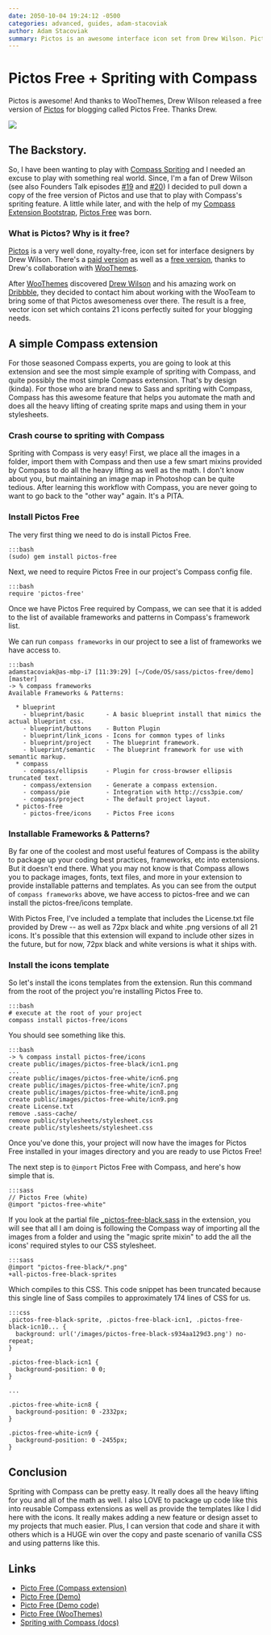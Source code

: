 ```yaml
---
date: 2050-10-04 19:24:12 -0500
categories: advanced, guides, adam-stacoviak
author: Adam Stacoviak
summary: Pictos is an awesome interface icon set from Drew Wilson. Pictos Free is, umm, free, and it's packaged as a simple Compass extension that leverages the Compass spriting module.
---
```


# Pictos Free + Spriting with Compass

Pictos is awesome! And thanks to WooThemes, Drew Wilson released a free version of [Pictos](http://pictos.drewwilson.com/) for blogging called Pictos Free. Thanks Drew.

<a href="http://pictosfree.heroku.com/"><img src="/attachments/pictos-free.jpg" class="full"/></a>

## The Backstory.

So, I have been wanting to play with [Compass Spriting](http://compass-style.org/reference/compass/utilities/sprites/) and I needed an excuse to play with something real world. Since, I'm a fan of Drew Wilson (see also Founders Talk episodes [#19](http://5by5.tv/founderstalk/19) and [#20](http://5by5.tv/founderstalk/20)) I decided to pull down a copy of the free version of Pictos and use that to play with Compass's spriting feature. A little while later, and with the help of my [Compass Extension Bootstrap](https://github.com/adamstac/compass-extension-bootstrap), [Pictos Free](https://github.com/adamstac/pictos-free) was born.

### What is Pictos? Why is it free?

[Pictos](http://pictos.drewwilson.com/) is a very well done, royalty-free, icon set for interface designers by Drew Wilson. There's a [paid version](http://pictos.drewwilson.com/) as well as a [free version](http://www.woothemes.com/2010/05/pictos/), thanks to Drew's collaboration with [WooThemes](http://www.woothemes.com/).

After [WooThemes](http://www.woothemes.com/) discovered [Drew Wilson](http://www.drewwilson.com/) and his amazing work on [Dribbble](http://dribbble.com/shots/17846-Pictos-Free), they decided to contact him about working with the WooTeam to bring some of that Pictos awesomeness over there. The result is a free, vector icon set which contains 21 icons perfectly suited for your blogging needs.

## A simple Compass extension

For those seasoned Compass experts, you are going to look at this extension and see the most simple example of spriting with Compass, and quite possibly the most simple Compass extension. That's by design (kinda). For those who are brand new to Sass and spriting with Compass, Compass has this awesome feature that helps you automate the math and does all the heavy lifting of creating sprite maps and using them in your stylesheets.

### Crash course to spriting with Compass

Spriting with Compass is very easy! First, we place all the images in a folder, import them with Compass and then use a few smart mixins provided by Compass to do all the heavy lifting as well as the math. I don't know about you, but maintaining an image map in Photoshop can be quite tedious. After learning this workflow with Compass, you are never going to want to go back to the "other way" again. It's a PITA.

### Install Pictos Free

The very first thing we need to do is install Pictos Free.

    :::bash
    (sudo) gem install pictos-free

Next, we need to require Pictos Free in our project's Compass config file.

    :::bash
    require 'pictos-free'

Once we have Pictos Free required by Compass, we can see that it is added to the list of available frameworks and patterns in Compass's framework list.

We can run `compass frameworks` in our project to see a list of frameworks we have access to.

    :::bash
    adamstacoviak@as-mbp-i7 [11:39:29] [~/Code/OS/sass/pictos-free/demo] [master]
    -> % compass frameworks
    Available Frameworks & Patterns:

      * blueprint
        - blueprint/basic      - A basic blueprint install that mimics the actual blueprint css.
        - blueprint/buttons    - Button Plugin
        - blueprint/link_icons - Icons for common types of links
        - blueprint/project    - The blueprint framework.
        - blueprint/semantic   - The blueprint framework for use with semantic markup.
      * compass
        - compass/ellipsis     - Plugin for cross-browser ellipsis truncated text.
        - compass/extension    - Generate a compass extension.
        - compass/pie          - Integration with http://css3pie.com/
        - compass/project      - The default project layout.
      * pictos-free
        - pictos-free/icons    - Pictos Free icons

### Installable Frameworks & Patterns?

By far one of the coolest and most useful features of Compass is the ability to package up your coding best practices, frameworks, etc into extensions. But it doesn't end there. What you may not know is that Compass allows you to package images, fonts, text files, and more in your extension to provide installable patterns and templates. As you can see from the output of `compass frameworks` above, we have access to pictos-free and we can install the pictos-free/icons template.

With Pictos Free, I've included a template that includes the License.txt file provided by Drew -- as well as 72px black and white .png versions of all 21 icons. It's possible that this extension will expand to include other sizes in the future, but for now, 72px black and white versions is what it ships with.

### Install the icons template

So let's install the icons templates from the extension. Run this command from the root of the project you're installing Pictos Free to.

    :::bash
    # execute at the root of your project
    compass install pictos-free/icons

You should see something like this.

    :::bash
    -> % compass install pictos-free/icons
    create public/images/pictos-free-black/icn1.png
    ...
    create public/images/pictos-free-white/icn6.png
    create public/images/pictos-free-white/icn7.png
    create public/images/pictos-free-white/icn8.png
    create public/images/pictos-free-white/icn9.png
    create License.txt
    remove .sass-cache/
    remove public/stylesheets/stylesheet.css
    create public/stylesheets/stylesheet.css

Once you've done this, your project will now have the images for Pictos Free installed in your images directory and you are ready to use Pictos Free!

The next step is to `@import` Pictos Free with Compass, and here's how simple that is.

    :::sass
    // Pictos Free (white)
    @import "pictos-free-white"

If you look at the partial file [\_pictos-free-black.sass](https://github.com/adamstac/pictos-free/blob/master/stylesheets/_pictos-free-black.sass) in the extension, you will see that all I am doing is following the Compass way of importing all the images from a folder and using the "magic sprite mixin" to add the all the icons' required styles to our CSS stylesheet.

    :::sass
    @import "pictos-free-black/*.png"
    +all-pictos-free-black-sprites

Which compiles to this CSS. This code snippet has been truncated because this single line of Sass compiles to approximately 174 lines of CSS for us.

    :::css
    .pictos-free-black-sprite, .pictos-free-black-icn1, .pictos-free-black-icn10... {
      background: url('/images/pictos-free-black-s934aa129d3.png') no-repeat;
    }

    .pictos-free-black-icn1 {
      background-position: 0 0;
    }

    ...

    .pictos-free-white-icn8 {
      background-position: 0 -2332px;
    }

    .pictos-free-white-icn9 {
      background-position: 0 -2455px;
    }

## Conclusion

Spriting with Compass can be pretty easy. It really does all the heavy lifting for you and all of the math as well. I also LOVE to package up code like this into reusable Compass extensions as well as provide the templates like I did here with the icons. It really makes adding a new feature or design asset to my projects that much easier. Plus, I can version that code and share it with others which is a HUGE win over the copy and paste scenario of vanilla CSS and using patterns like this.

## Links

* [Picto Free (Compass extension)](https://github.com/adamstac/pictos-free)
* [Picto Free (Demo)](http://pictosfree.heroku.com/)
* [Picto Free (Demo code)](https://github.com/adamstac/pictosfree.heroku.com)
* [Picto Free (WooThemes)](http://www.woothemes.com/2010/05/pictos/)
* [Spriting with Compass (docs)](http://compass-style.org/help/tutorials/spriting/)
